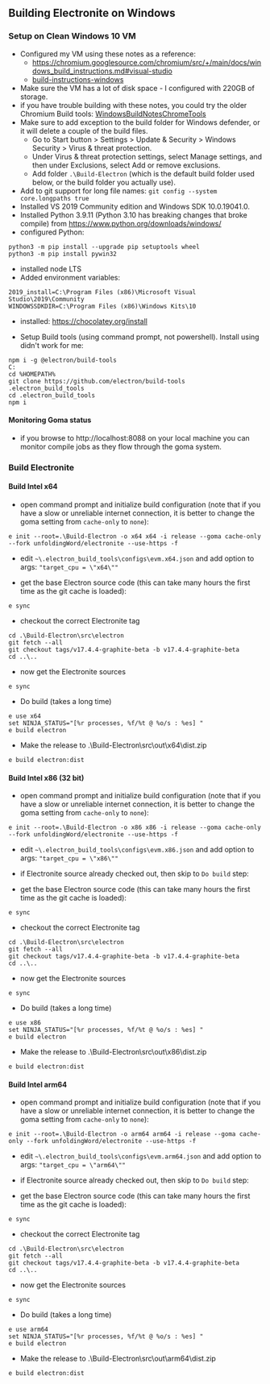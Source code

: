 ## Building Electronite on Windows
### Setup on Clean Windows 10 VM
- Configured my VM using these notes as a reference:
  - https://chromium.googlesource.com/chromium/src/+/main/docs/windows_build_instructions.md#visual-studio
  - [build-instructions-windows](../build-instructions-windows.md)
- Make sure the VM has a lot of disk space - I configured with 220GB of storage.
- if you have trouble building with these notes, you could try the older Chromium Build tools: [WindowsBuildNotesChromeTools](WindowsBuildNotesChromeTools.md) 
- Make sure to add exception to the build folder for Windows defender, or it will delete a couple of the build files.
  - Go to Start button > Settings > Update & Security > Windows Security > Virus & threat protection.
  - Under Virus & threat protection settings, select Manage settings, and then under Exclusions, select Add or remove exclusions.
  - Add folder `.\Build-Electron` (which is the default build folder used below, or the build folder you actually use).
- Add to git support for long file names: `git config --system core.longpaths true`
- Installed VS 2019 Community edition and Windows SDK 10.0.19041.0.
- Installed Python 3.9.11 (Python 3.10 has breaking changes that broke compile) from https://www.python.org/downloads/windows/
- configured Python:
```
python3 -m pip install --upgrade pip setuptools wheel
python3 -m pip install pywin32
```
- installed node LTS
- Added environment variables:
```
2019_install=C:\Program Files (x86)\Microsoft Visual Studio\2019\Community
WINDOWSSDKDIR=C:\Program Files (x86)\Windows Kits\10
```

- installed: https://chocolatey.org/install
	
- Setup Build tools (using command prompt, not powershell).  Install using didn't work for me:
```
npm i -g @electron/build-tools
C:
cd %HOMEPATH%
git clone https://github.com/electron/build-tools .electron_build_tools
cd .electron_build_tools
npm i
```

#### Monitoring Goma status
- if you browse to http://localhost:8088 on your local machine you can monitor compile jobs as they flow through the goma system.

### Build Electronite
#### Build Intel x64
- open command prompt and initialize build configuration (note that if you have a slow or unreliable internet connection, it is better to change the goma setting from `cache-only` to `none`):
```
e init --root=.\Build-Electron -o x64 x64 -i release --goma cache-only --fork unfoldingWord/electronite --use-https -f
```

- edit `~\.electron_build_tools\configs\evm.x64.json`
and add option to args:       `"target_cpu = \"x64\""`

- get the base Electron source code (this can take many hours the first time as the git cache is loaded):
```
e sync
```

- checkout the correct Electronite tag
```
cd .\Build-Electron\src\electron
git fetch --all
git checkout tags/v17.4.4-graphite-beta -b v17.4.4-graphite-beta
cd ..\..
```

- now get the Electronite sources
```
e sync
```

- Do build (takes a long time)
```
e use x64
set NINJA_STATUS="[%r processes, %f/%t @ %o/s : %es] "
e build electron
```

- Make the release to .\Build-Electron\src\out\x64\dist.zip
```
e build electron:dist
```

#### Build Intel x86 (32 bit)
- open command prompt and initialize build configuration (note that if you have a slow or unreliable internet connection, it is better to change the goma setting from `cache-only` to `none`):
```
e init --root=.\Build-Electron -o x86 x86 -i release --goma cache-only --fork unfoldingWord/electronite --use-https -f
```

- edit `~\.electron_build_tools\configs\evm.x86.json`
  and add option to args:       `"target_cpu = \"x86\""`

- if Electronite source already checked out, then skip to `Do build` step:

- get the base Electron source code (this can take many hours the first time as the git cache is loaded):
```
e sync
```

- checkout the correct Electronite tag
```
cd .\Build-Electron\src\electron
git fetch --all
git checkout tags/v17.4.4-graphite-beta -b v17.4.4-graphite-beta
cd ..\..
```

- now get the Electronite sources
```
e sync
```

- Do build (takes a long time)
```
e use x86
set NINJA_STATUS="[%r processes, %f/%t @ %o/s : %es] "
e build electron
```

- Make the release to .\Build-Electron\src\out\x86\dist.zip
```
e build electron:dist
```

#### Build Intel arm64
- open command prompt and initialize build configuration (note that if you have a slow or unreliable internet connection, it is better to change the goma setting from `cache-only` to `none`):
```
e init --root=.\Build-Electron -o arm64 arm64 -i release --goma cache-only --fork unfoldingWord/electronite --use-https -f
```

- edit `~\.electron_build_tools\configs\evm.arm64.json`
  and add option to args:       `"target_cpu = \"arm64\""`

- if Electronite source already checked out, then skip to `Do build` step:

- get the base Electron source code (this can take many hours the first time as the git cache is loaded):
```
e sync
```

- checkout the correct Electronite tag
```
cd .\Build-Electron\src\electron
git fetch --all
git checkout tags/v17.4.4-graphite-beta -b v17.4.4-graphite-beta
cd ..\..
```

- now get the Electronite sources
```
e sync
```

- Do build (takes a long time)
```
e use arm64
set NINJA_STATUS="[%r processes, %f/%t @ %o/s : %es] "
e build electron
```

- Make the release to .\Build-Electron\src\out\arm64\dist.zip
```
e build electron:dist
```

